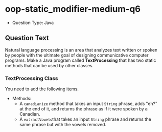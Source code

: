 # oop-static_modifier-medium-q6

- Question Type: Java

## Question Text

Natural language processing is an area that analyzes text written or spoken by people with the ultimate goal of
designing communicative computer programs. Make a Java program called **TextProcessing** that has two static methods
that can be used by other classes.

### TextProcessing Class

You need to add the following items.

- Methods:
    - A `canadianize` method that takes an input `String` phrase, adds "eh?" at the end of it, and returns the phrase as
      if it were spoken by a Canadian.
    - A `extractVowels`that takes an input `String` phrase and returns the same phrase but with the vowels removed.